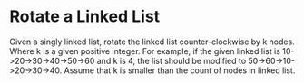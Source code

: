 # Rotate a Linked List
Given a singly linked list, rotate the linked list counter-clockwise by k nodes. Where k is a given positive integer. For example, if the given linked list is 10->20->30->40->50->60 and k is 4, the list should be modified to 50->60->10->20->30->40. Assume that k is smaller than the count of nodes in linked list.


